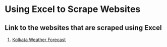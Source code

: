 # Using Excel to Scrape Websites

## Link to the websites that are scraped using Excel
1. <a href = "https://www.timeanddate.com/weather/india/kolkata/ext" target="_blank">Kolkata Weather Forecast</a>

